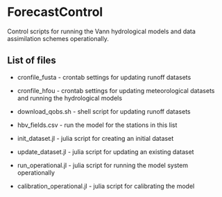# ForecastControl

Control scripts for running the Vann hydrological models and data assimilation schemes operationally.

## List of files

* cronfile_fusta - crontab settings for updating runoff datasets

* cronfile_hfou - crontab settings for updating meteorological datasets and running the hydrological models

* download_qobs.sh - shell script for updating runoff datasets

* hbv_fields.csv - run the model for the stations in this list

* init_dataset.jl - julia script for creating an initial dataset

* update_dataset.jl - julia script for updating an existing dataset

* run_operational.jl - julia script for running the model system operationally

* calibration_operational.jl - julia script for calibrating the model
